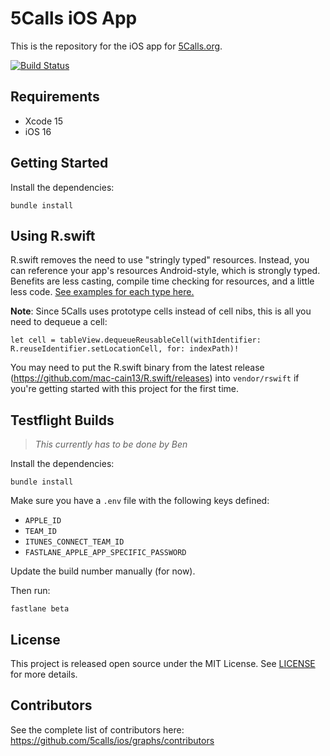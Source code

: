 # 5Calls iOS App

This is the repository for the iOS app for [5Calls.org](https://5calls.org).

[![Build Status](https://app.bitrise.io/app/d786d837d94f6410/status.svg?token=BTL78uVY_9iE4XCx-iTekQ&branch=main)](https://app.bitrise.io/app/d786d837d94f6410)

## Requirements

- Xcode 15
- iOS 16

## Getting Started

Install the dependencies:

```
bundle install
```

## Using R.swift

R.swift removes the need to use "stringly typed" resources. Instead, you can reference your app's resources Android-style, which is strongly typed. Benefits are less casting, compile time checking for resources, and a little less code. [See examples for each type here.](https://github.com/mac-cain13/R.swift/blob/master/Documentation/Examples.md)

**Note**: Since 5Calls uses prototype cells instead of cell nibs, this is all you need to dequeue a cell:

```
let cell = tableView.dequeueReusableCell(withIdentifier: R.reuseIdentifier.setLocationCell, for: indexPath)!
```

You may need to put the R.swift binary from the latest release (https://github.com/mac-cain13/R.swift/releases) into `vendor/rswift` if you're getting started with this project for the first time.

## Testflight Builds

> _This currently has to be done by Ben_

Install the dependencies:

```
bundle install
```

Make sure you have a `.env` file with the following keys defined:

- `APPLE_ID`
- `TEAM_ID`
- `ITUNES_CONNECT_TEAM_ID`
- `FASTLANE_APPLE_APP_SPECIFIC_PASSWORD`

Update the build number manually (for now).

Then run:

```
fastlane beta
```

## License

This project is released open source under the MIT License. See [LICENSE](https://raw.githubusercontent.com/5calls/ios/master/LICENSE) for more details.

## Contributors

See the complete list of contributors here: https://github.com/5calls/ios/graphs/contributors

